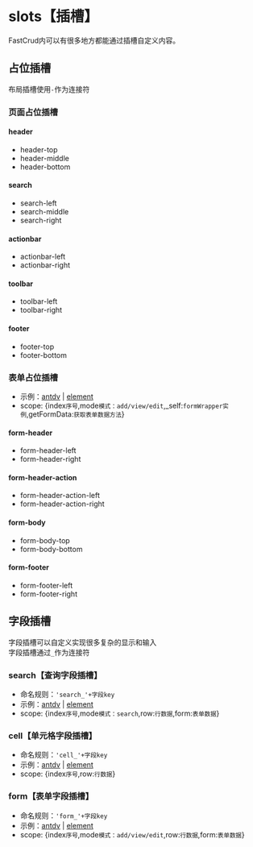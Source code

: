 # slots【插槽】
FastCrud内可以有很多地方都能通过插槽自定义内容。 

## 占位插槽
布局插槽使用`-`作为连接符

### 页面占位插槽

#### header
* header-top 
* header-middle
* header-bottom

#### search
* search-left
* search-middle
* search-right

#### actionbar
* actionbar-left
* actionbar-right

#### toolbar
* toolbar-left
* toolbar-right

#### footer
* footer-top
* footer-bottom

### 表单占位插槽
* 示例：[antdv](http://fast-crud.docmirror.cn/antdv/#/slots/form) | [element](http://fast-crud.docmirror.cn/element/#/slots/form)
* scope: {index`序号`,mode`模式：add/view/edit`,_self:`formWrapper实例`,getFormData:`获取表单数据方法`}
#### form-header
* form-header-left
* form-header-right

#### form-header-action
* form-header-action-left
* form-header-action-right

#### form-body
* form-body-top
* form-body-bottom

#### form-footer
* form-footer-left
* form-footer-right

## 字段插槽
字段插槽可以自定义实现很多复杂的显示和输入    
字段插槽通过`_`作为连接符
### search【查询字段插槽】
* 命名规则：`'search_'+字段key`
* 示例：[antdv](http://fast-crud.docmirror.cn/antdv/#/slots/search) | [element](http://fast-crud.docmirror.cn/element/#/slots/search)
* scope: {index`序号`,mode`模式：search`,row:`行数据`,form:`表单数据`}

### cell【单元格字段插槽】
* 命名规则：`'cell_'+字段key`
* 示例：[antdv](http://fast-crud.docmirror.cn/antdv/#/slots/cell) | [element](http://fast-crud.docmirror.cn/element/#/slots/cell)
* scope: {index`序号`,row:`行数据`}

### form【表单字段插槽】
* 命名规则：`'form_'+字段key`
* 示例：[antdv](http://fast-crud.docmirror.cn/antdv/#/slots/form-item) | [element](http://fast-crud.docmirror.cn/element/#/slots/form-item)
* scope: {index`序号`,mode`模式：add/view/edit`,row:`行数据`,form:`表单数据`}
